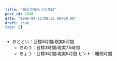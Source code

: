 ```yaml
---
title: "最近の俺もうだめぽ"
post_id: 3438
date: "2006-04-11T09:01:00+09:00"
draft: true
tags: []
---
```



* おととい：目標3時間/現実9時間
  * きのう：目標3時間/現実7.5時間
  * きょう：目標3時間/現実8時間
ヒント：睡眠時間
